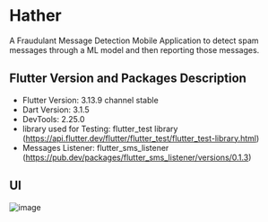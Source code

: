 # Hather

A Fraudulant Message Detection Mobile Application to detect spam messages through a ML model and then reporting those messages.

## Flutter Version and Packages Description
- Flutter Version: 3.13.9 channel stable
- Dart Version: 3.1.5
- DevTools: 2.25.0
- library used for Testing: flutter_test library (https://api.flutter.dev/flutter/flutter_test/flutter_test-library.html)
- Messages Listener: flutter_sms_listener (https://pub.dev/packages/flutter_sms_listener/versions/0.1.3) 
## UI
![image](https://github.com/mahnoorr1/Hather-fraud-Detector/assets/91974252/74ec0421-1870-4599-a223-acebf05267d6)

